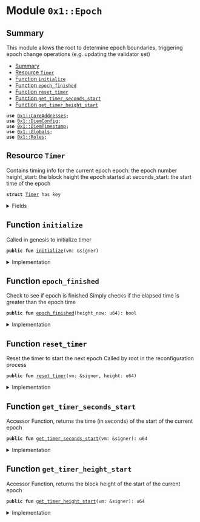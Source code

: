 
<a name="0x1_Epoch"></a>

# Module `0x1::Epoch`


<a name="@Summary_0"></a>

## Summary

This module allows the root to determine epoch boundaries, triggering
epoch change operations (e.g. updating the validator set)


-  [Summary](#@Summary_0)
-  [Resource `Timer`](#0x1_Epoch_Timer)
-  [Function `initialize`](#0x1_Epoch_initialize)
-  [Function `epoch_finished`](#0x1_Epoch_epoch_finished)
-  [Function `reset_timer`](#0x1_Epoch_reset_timer)
-  [Function `get_timer_seconds_start`](#0x1_Epoch_get_timer_seconds_start)
-  [Function `get_timer_height_start`](#0x1_Epoch_get_timer_height_start)


<pre><code><b>use</b> <a href="CoreAddresses.md#0x1_CoreAddresses">0x1::CoreAddresses</a>;
<b>use</b> <a href="DiemConfig.md#0x1_DiemConfig">0x1::DiemConfig</a>;
<b>use</b> <a href="DiemTimestamp.md#0x1_DiemTimestamp">0x1::DiemTimestamp</a>;
<b>use</b> <a href="Globals.md#0x1_Globals">0x1::Globals</a>;
<b>use</b> <a href="Roles.md#0x1_Roles">0x1::Roles</a>;
</code></pre>



<a name="0x1_Epoch_Timer"></a>

## Resource `Timer`

Contains timing info for the current epoch
epoch: the epoch number
height_start: the block height the epoch started at
seconds_start: the start time of the epoch


<pre><code><b>struct</b> <a href="Epoch.md#0x1_Epoch_Timer">Timer</a> has key
</code></pre>



<details>
<summary>Fields</summary>


<dl>
<dt>
<code>epoch: u64</code>
</dt>
<dd>

</dd>
<dt>
<code>height_start: u64</code>
</dt>
<dd>

</dd>
<dt>
<code>seconds_start: u64</code>
</dt>
<dd>

</dd>
</dl>


</details>

<a name="0x1_Epoch_initialize"></a>

## Function `initialize`

Called in genesis to initialize timer


<pre><code><b>public</b> <b>fun</b> <a href="Epoch.md#0x1_Epoch_initialize">initialize</a>(vm: &signer)
</code></pre>



<details>
<summary>Implementation</summary>


<pre><code><b>public</b> <b>fun</b> <a href="Epoch.md#0x1_Epoch_initialize">initialize</a>(vm: &signer) {
    <a href="Roles.md#0x1_Roles_assert_diem_root">Roles::assert_diem_root</a>(vm);
    move_to&lt;<a href="Epoch.md#0x1_Epoch_Timer">Timer</a>&gt;(
        vm,
        <a href="Epoch.md#0x1_Epoch_Timer">Timer</a> {
            epoch: 0,
            height_start: 0,
            seconds_start: <a href="DiemTimestamp.md#0x1_DiemTimestamp_now_seconds">DiemTimestamp::now_seconds</a>()
        }
    );
}
</code></pre>



</details>

<a name="0x1_Epoch_epoch_finished"></a>

## Function `epoch_finished`

Check to see if epoch is finished
Simply checks if the elapsed time is greater than the epoch time


<pre><code><b>public</b> <b>fun</b> <a href="Epoch.md#0x1_Epoch_epoch_finished">epoch_finished</a>(height_now: u64): bool
</code></pre>



<details>
<summary>Implementation</summary>


<pre><code><b>public</b> <b>fun</b> <a href="Epoch.md#0x1_Epoch_epoch_finished">epoch_finished</a>(height_now: u64): bool <b>acquires</b> <a href="Epoch.md#0x1_Epoch_Timer">Timer</a> {
    <b>let</b> time = borrow_global&lt;<a href="Epoch.md#0x1_Epoch_Timer">Timer</a>&gt;(<a href="CoreAddresses.md#0x1_CoreAddresses_DIEM_ROOT_ADDRESS">CoreAddresses::DIEM_ROOT_ADDRESS</a>());
    <b>let</b> epoch_secs = <a href="Globals.md#0x1_Globals_get_epoch_length">Globals::get_epoch_length</a>();

    // we targe 24hrs for block production.
    // there are failuree cases when there is a halt, and nodes have been offline for all of the 24hrs, producing a new epoch upon restart leads <b>to</b> further failures. So we check that a meaninful amount of blocks have been created too.
    (<a href="DiemTimestamp.md#0x1_DiemTimestamp_now_seconds">DiemTimestamp::now_seconds</a>() &gt; (epoch_secs + time.seconds_start)) &&
    // adding the check that we need at least 10K blocks for an epoch <b>to</b> turn over.
    ( height_now &gt; time.height_start + 10000)
}
</code></pre>



</details>

<a name="0x1_Epoch_reset_timer"></a>

## Function `reset_timer`

Reset the timer to start the next epoch
Called by root in the reconfiguration process


<pre><code><b>public</b> <b>fun</b> <a href="Epoch.md#0x1_Epoch_reset_timer">reset_timer</a>(vm: &signer, height: u64)
</code></pre>



<details>
<summary>Implementation</summary>


<pre><code><b>public</b> <b>fun</b> <a href="Epoch.md#0x1_Epoch_reset_timer">reset_timer</a>(vm: &signer, height: u64) <b>acquires</b> <a href="Epoch.md#0x1_Epoch_Timer">Timer</a> {
    <a href="Roles.md#0x1_Roles_assert_diem_root">Roles::assert_diem_root</a>(vm);
    <b>let</b> time = borrow_global_mut&lt;<a href="Epoch.md#0x1_Epoch_Timer">Timer</a>&gt;(<a href="CoreAddresses.md#0x1_CoreAddresses_DIEM_ROOT_ADDRESS">CoreAddresses::DIEM_ROOT_ADDRESS</a>());
    time.epoch = <a href="DiemConfig.md#0x1_DiemConfig_get_current_epoch">DiemConfig::get_current_epoch</a>() + 1;
    time.height_start = height;
    time.seconds_start = <a href="DiemTimestamp.md#0x1_DiemTimestamp_now_seconds">DiemTimestamp::now_seconds</a>();
}
</code></pre>



</details>

<a name="0x1_Epoch_get_timer_seconds_start"></a>

## Function `get_timer_seconds_start`

Accessor Function, returns the time (in seconds) of the start of the current epoch


<pre><code><b>public</b> <b>fun</b> <a href="Epoch.md#0x1_Epoch_get_timer_seconds_start">get_timer_seconds_start</a>(vm: &signer): u64
</code></pre>



<details>
<summary>Implementation</summary>


<pre><code><b>public</b> <b>fun</b> <a href="Epoch.md#0x1_Epoch_get_timer_seconds_start">get_timer_seconds_start</a>(vm: &signer):u64 <b>acquires</b> <a href="Epoch.md#0x1_Epoch_Timer">Timer</a> {
    <a href="Roles.md#0x1_Roles_assert_diem_root">Roles::assert_diem_root</a>(vm);
    <b>let</b> time = borrow_global&lt;<a href="Epoch.md#0x1_Epoch_Timer">Timer</a>&gt;(<a href="CoreAddresses.md#0x1_CoreAddresses_DIEM_ROOT_ADDRESS">CoreAddresses::DIEM_ROOT_ADDRESS</a>());
    time.seconds_start
}
</code></pre>



</details>

<a name="0x1_Epoch_get_timer_height_start"></a>

## Function `get_timer_height_start`

Accessor Function, returns the block height of the start of the current epoch


<pre><code><b>public</b> <b>fun</b> <a href="Epoch.md#0x1_Epoch_get_timer_height_start">get_timer_height_start</a>(vm: &signer): u64
</code></pre>



<details>
<summary>Implementation</summary>


<pre><code><b>public</b> <b>fun</b> <a href="Epoch.md#0x1_Epoch_get_timer_height_start">get_timer_height_start</a>(vm: &signer):u64 <b>acquires</b> <a href="Epoch.md#0x1_Epoch_Timer">Timer</a> {
    <a href="Roles.md#0x1_Roles_assert_diem_root">Roles::assert_diem_root</a>(vm);
    <b>let</b> time = borrow_global&lt;<a href="Epoch.md#0x1_Epoch_Timer">Timer</a>&gt;(<a href="CoreAddresses.md#0x1_CoreAddresses_DIEM_ROOT_ADDRESS">CoreAddresses::DIEM_ROOT_ADDRESS</a>());
    time.height_start
}
</code></pre>



</details>


[//]: # ("File containing references which can be used from documentation")
[ACCESS_CONTROL]: https://github.com/diem/dip/blob/main/dips/dip-2.md
[ROLE]: https://github.com/diem/dip/blob/main/dips/dip-2.md#roles
[PERMISSION]: https://github.com/diem/dip/blob/main/dips/dip-2.md#permissions
